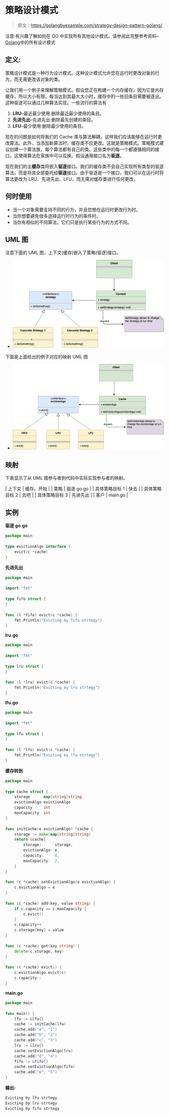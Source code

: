 # 策略设计模式

> 原文：<https://golangbyexample.com/strategy-design-pattern-golang/>

注意:有兴趣了解如何在 GO 中实现所有其他设计模式。请参阅此完整参考资料–[Golang](https://golangbyexample.com/all-design-patterns-golang/)中的所有设计模式

## **定义:**

策略设计模式是一种行为设计模式。这种设计模式允许您在运行时更改对象的行为，而无需更改该对象的类。

让我们用一个例子来理解策略模式。假设您正在构建一个内存缓存。因为它是内存缓存，所以大小有限。每当达到其最大大小时，缓存中的一些旧条目需要被逐出。这种驱逐可以通过几种算法实现。一些流行的算法有

1.  **LRU**–最近最少使用:删除最近最少使用的条目。
2.  **先进先出**–先进先出:删除最先创建的条目。
3.  **LFU**–最少使用:删除最少使用的条目。

现在的问题是如何将我们的 Cache 类与算法解耦，这样我们应该能够在运行时更改算法。此外，当添加新算法时，缓存类不应更改。这就是策略模式。策略模式建议创建一个算法族，每个算法都有自己的类。这些类中的每一个都遵循相同的接口，这使得算法在家族中可以互换。假设通用接口名为**驱逐**。

现在我们的主**缓存**类将嵌入**驱逐**接口。我们的缓存类不会自己实现所有类型的驱逐算法，而是将其全部委托给**驱逐**接口。由于驱逐是一个接口，我们可以在运行时将算法更改为 LRU、先进先出、LFU，而无需对缓存类进行任何更改。

## **何时使用**

*   当一个对象需要支持不同的行为，并且您想在运行时更改行为时。
*   当你想要避免很多选择运行时行为的条件时。
*   当你有相似的不同算法，它们只是执行某些行为的方式不同。

## **UML 图**

注意下面的 UML 图，上下文(缓存)嵌入了策略(驱逐)接口。



*   ![](img/aef4edd1723b8a558d2c0c0a423d93a0.png)



下面是上面给出的例子对应的映射 UML 图



*   ![](img/5a6af0d3d709086edf4602accffa8979.png)



## **映射**

下表显示了从 UML 图参与者到代码中实际实现参与者的映射。



| 上下文 | 缓存。开始 |
| 策略 | 驱逐 go.go |
| 具体策略目标 1 | 快去 |
| 具体策略目标 2 | 去吧 |
| 具体策略目标 3 | 先进先出 |
| 客户 | main.go |



## **实例**

**驱逐 go.go**

```go
package main

type evictionAlgo interface {
    evict(c *cache)
}
```

**先进先出**

```go
package main

import "fmt"

type fifo struct {
}

func (l *fifo) evict(c *cache) {
    fmt.Println("Evicting by fifo strtegy")
}
```

**lru.go**

```go
package main

import "fmt"

type lru struct {
}

func (l *lru) evict(c *cache) {
    fmt.Println("Evicting by lru strtegy")
}
```

**lfu.go**

```go
package main

import "fmt"

type lfu struct {
}

func (l *lfu) evict(c *cache) {
    fmt.Println("Evicting by lfu strtegy")
}
```

**缓存转到**

```go
package main

type cache struct {
    storage      map[string]string
    evictionAlgo evictionAlgo
    capacity     int
    maxCapacity  int
}

func initCache(e evictionAlgo) *cache {
    storage := make(map[string]string)
    return &cache{
        storage:      storage,
        evictionAlgo: e,
        capacity:     0,
        maxCapacity:  2,
    }
}

func (c *cache) setEvictionAlgo(e evictionAlgo) {
    c.evictionAlgo = e
}

func (c *cache) add(key, value string) {
    if c.capacity == c.maxCapacity {
        c.evict()
    }
    c.capacity++
    c.storage[key] = value
}

func (c *cache) get(key string) {
    delete(c.storage, key)
}

func (c *cache) evict() {
    c.evictionAlgo.evict(c)
    c.capacity--
}
```

**main.go**

```go
package main

func main() {
    lfu := &lfu{}
    cache := initCache(lfu)
    cache.add("a", "1")
    cache.add("b", "2")
    cache.add("c", "3")
    lru := &lru{}
    cache.setEvictionAlgo(lru)
    cache.add("d", "4")
    fifo := &fifo{}
    cache.setEvictionAlgo(fifo)
    cache.add("e", "5")
}
```

**输出:**

```go
Evicting by lfu strtegy
Evicting by lru strtegy
Evicting by fifo strtegy
```
